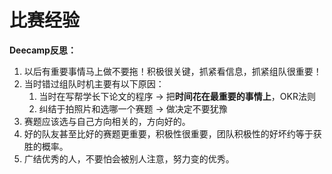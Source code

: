 # 比赛经验

**Deecamp反思：**

1. 以后有重要事情马上做不要拖！积极很关键，抓紧看信息，抓紧组队很重要！
2. 当时错过组队时机主要有以下原因：
   1. 当时在写帮学长下论文的程序 → 把**时间花在最重要的事情上**，OKR法则
   2. 纠结于拍照片和选哪一个赛题 → 做决定不要犹豫
3. 赛题应该选与自己方向相关的，方向好的。
4. 好的队友甚至比好的赛题更重要，积极性很重要，团队积极性的好坏约等于获胜的概率。
5. 广结优秀的人，不要怕会被别人注意，努力变的优秀。